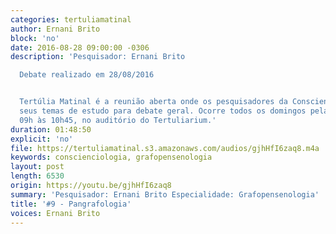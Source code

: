 ```yaml
---
categories: tertuliamatinal
author: Ernani Brito
block: 'no'
date: 2016-08-28 09:00:00 -0306
description: 'Pesquisador: Ernani Brito

  Debate realizado em 28/08/2016


  Tertúlia Matinal é a reunião aberta onde os pesquisadores da Conscienciologia apresentam
  seus temas de estudo para debate geral. Ocorre todos os domingos pela manhã, das
  09h às 10h45, no auditório do Tertuliarium.'
duration: 01:48:50
explicit: 'no'
file: https://tertuliamatinal.s3.amazonaws.com/audios/gjhHfI6zaq8.m4a
keywords: conscienciologia, grafopensenologia
layout: post
length: 6530
origin: https://youtu.be/gjhHfI6zaq8
summary: 'Pesquisador: Ernani Brito Especialidade: Grafopensenologia'
title: '#9 - Pangrafologia'
voices: Ernani Brito
---
```

